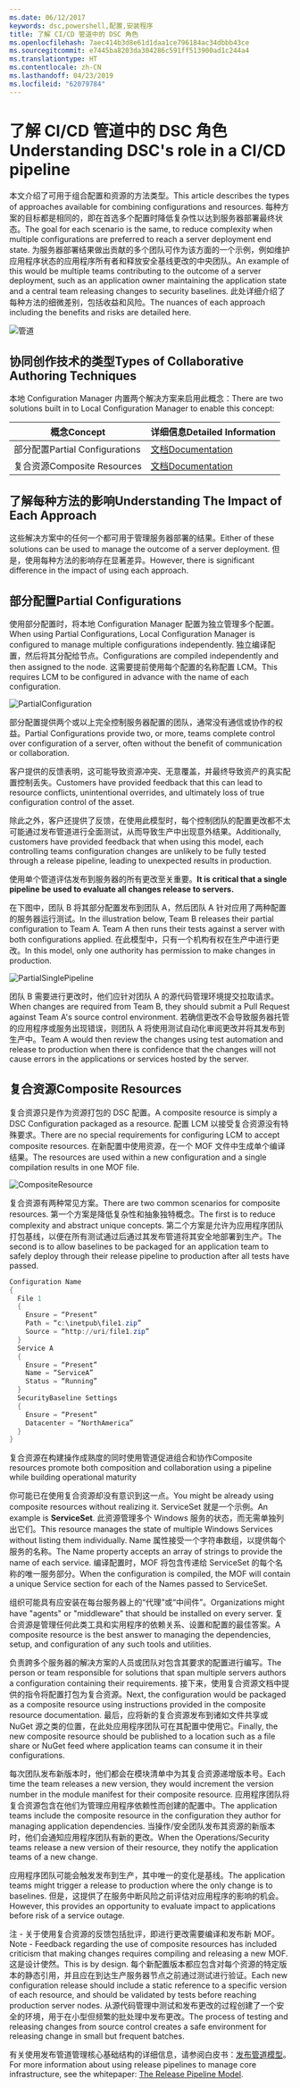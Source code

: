 ```yaml
---
ms.date: 06/12/2017
keywords: dsc,powershell,配置,安装程序
title: 了解 CI/CD 管道中的 DSC 角色
ms.openlocfilehash: 7aec414b3d8e61d1daa1ce796184ac34dbbb43ce
ms.sourcegitcommit: e7445ba8203da304286c591ff513900ad1c244a4
ms.translationtype: HT
ms.contentlocale: zh-CN
ms.lasthandoff: 04/23/2019
ms.locfileid: "62079784"
---
```

# <a name="understanding-dscs-role-in-a-cicd-pipeline"></a><span data-ttu-id="a0f3f-103">了解 CI/CD 管道中的 DSC 角色</span><span class="sxs-lookup"><span data-stu-id="a0f3f-103">Understanding DSC's role in a CI/CD pipeline</span></span>

<span data-ttu-id="a0f3f-104">本文介绍了可用于组合配置和资源的方法类型。</span><span class="sxs-lookup"><span data-stu-id="a0f3f-104">This article describes the types of approaches available for combining configurations and resources.</span></span>
<span data-ttu-id="a0f3f-105">每种方案的目标都是相同的，即在首选多个配置时降低复杂性以达到服务器部署最终状态。</span><span class="sxs-lookup"><span data-stu-id="a0f3f-105">The goal for each scenario is the same, to reduce complexity when multiple configurations are preferred to reach a server deployment end state.</span></span>
<span data-ttu-id="a0f3f-106">为服务器部署结果做出贡献的多个团队可作为该方面的一个示例，例如维护应用程序状态的应用程序所有者和释放安全基线更改的中央团队。</span><span class="sxs-lookup"><span data-stu-id="a0f3f-106">An example of this would be multiple teams contributing to the outcome of a server deployment, such as an application owner maintaining the application state and a central team releasing changes to security baselines.</span></span>
<span data-ttu-id="a0f3f-107">此处详细介绍了每种方法的细微差别，包括收益和风险。</span><span class="sxs-lookup"><span data-stu-id="a0f3f-107">The nuances of each approach including the benefits and risks are detailed here.</span></span>

![管道](../images/Pipeline.jpg)

## <a name="types-of-collaborative-authoring-techniques"></a><span data-ttu-id="a0f3f-109">协同创作技术的类型</span><span class="sxs-lookup"><span data-stu-id="a0f3f-109">Types of Collaborative Authoring Techniques</span></span>

<span data-ttu-id="a0f3f-110">本地 Configuration Manager 内置两个解决方案来启用此概念：</span><span class="sxs-lookup"><span data-stu-id="a0f3f-110">There are two solutions built in to Local Configuration Manager to enable this concept:</span></span>

| <span data-ttu-id="a0f3f-111">概念</span><span class="sxs-lookup"><span data-stu-id="a0f3f-111">Concept</span></span> | <span data-ttu-id="a0f3f-112">详细信息</span><span class="sxs-lookup"><span data-stu-id="a0f3f-112">Detailed Information</span></span>
|-|-
| <span data-ttu-id="a0f3f-113">部分配置</span><span class="sxs-lookup"><span data-stu-id="a0f3f-113">Partial Configurations</span></span> | [<span data-ttu-id="a0f3f-114">文档</span><span class="sxs-lookup"><span data-stu-id="a0f3f-114">Documentation</span></span>](../pull-server/partialConfigs.md)
| <span data-ttu-id="a0f3f-115">复合资源</span><span class="sxs-lookup"><span data-stu-id="a0f3f-115">Composite Resources</span></span> | [<span data-ttu-id="a0f3f-116">文档</span><span class="sxs-lookup"><span data-stu-id="a0f3f-116">Documentation</span></span>](../resources/authoringResourceComposite.md)

## <a name="understanding-the-impact-of-each-approach"></a><span data-ttu-id="a0f3f-117">了解每种方法的影响</span><span class="sxs-lookup"><span data-stu-id="a0f3f-117">Understanding The Impact of Each Approach</span></span>

<span data-ttu-id="a0f3f-118">这些解决方案中的任何一个都可用于管理服务器部署的结果。</span><span class="sxs-lookup"><span data-stu-id="a0f3f-118">Either of these solutions can be used to manage the outcome of a server deployment.</span></span>
<span data-ttu-id="a0f3f-119">但是，使用每种方法的影响存在显著差异。</span><span class="sxs-lookup"><span data-stu-id="a0f3f-119">However, there is significant difference in the impact of using each approach.</span></span>

## <a name="partial-configurations"></a><span data-ttu-id="a0f3f-120">部分配置</span><span class="sxs-lookup"><span data-stu-id="a0f3f-120">Partial Configurations</span></span>

<span data-ttu-id="a0f3f-121">使用部分配置时，将本地 Configuration Manager 配置为独立管理多个配置。</span><span class="sxs-lookup"><span data-stu-id="a0f3f-121">When using Partial Configurations, Local Configuration Manager is configured to manage multiple configurations independently.</span></span>
<span data-ttu-id="a0f3f-122">独立编译配置，然后将其分配给节点。</span><span class="sxs-lookup"><span data-stu-id="a0f3f-122">Configurations are compiled independently and then assigned to the node.</span></span>
<span data-ttu-id="a0f3f-123">这需要提前使用每个配置的名称配置 LCM。</span><span class="sxs-lookup"><span data-stu-id="a0f3f-123">This requires LCM to be configured in advance with the name of each configuration.</span></span>

![PartialConfiguration](../images/PartialConfiguration.jpg)

<span data-ttu-id="a0f3f-125">部分配置提供两个或以上完全控制服务器配置的团队，通常没有通信或协作的权益。</span><span class="sxs-lookup"><span data-stu-id="a0f3f-125">Partial Configurations provide two, or more, teams complete control over configuration of a server, often without the benefit of communication or collaboration.</span></span>

<span data-ttu-id="a0f3f-126">客户提供的反馈表明，这可能导致资源冲突、无意覆盖，并最终导致资产的真实配置控制丢失。</span><span class="sxs-lookup"><span data-stu-id="a0f3f-126">Customers have provided feedback that this can lead to resource conflicts, unintentional overrides, and ultimately loss of true configuration control of the asset.</span></span>

<span data-ttu-id="a0f3f-127">除此之外，客户还提供了反馈，在使用此模型时，每个控制团队的配置更改都不太可能通过发布管道进行全面测试，从而导致生产中出现意外结果。</span><span class="sxs-lookup"><span data-stu-id="a0f3f-127">Additionally, customers have provided feedback that when using this model, each controlling teams configuration changes are unlikely to be fully tested through a release pipeline, leading to unexpected results in production.</span></span>

<span data-ttu-id="a0f3f-128">使用单个管道评估发布到服务器的所有更改至关重要。</span><span class="sxs-lookup"><span data-stu-id="a0f3f-128">**It is critical that a single pipeline be used to evaluate all changes release to servers.**</span></span>

<span data-ttu-id="a0f3f-129">在下图中，团队 B 将其部分配置发布到团队 A，然后团队 A 针对应用了两种配置的服务器运行测试。</span><span class="sxs-lookup"><span data-stu-id="a0f3f-129">In the illustration below, Team B releases their partial configuration to Team A. Team A then runs their tests against a server with both configurations applied.</span></span>
<span data-ttu-id="a0f3f-130">在此模型中，只有一个机构有权在生产中进行更改。</span><span class="sxs-lookup"><span data-stu-id="a0f3f-130">In this model, only one authority has permission to make changes in production.</span></span>

![PartialSinglePipeline](../images/PartialSinglePipeline.jpg)

<span data-ttu-id="a0f3f-132">团队 B 需要进行更改时，他们应针对团队 A 的源代码管理环境提交拉取请求。</span><span class="sxs-lookup"><span data-stu-id="a0f3f-132">When changes are required from Team B, they should submit a Pull Request against Team A's source control environment.</span></span>
<span data-ttu-id="a0f3f-133">若确信更改不会导致服务器托管的应用程序或服务出现错误，则团队 A 将使用测试自动化审阅更改并将其发布到生产中。</span><span class="sxs-lookup"><span data-stu-id="a0f3f-133">Team A would then review the changes using test automation and release to production when there is confidence that the changes will not cause errors in the applications or services hosted by the server.</span></span>

## <a name="composite-resources"></a><span data-ttu-id="a0f3f-134">复合资源</span><span class="sxs-lookup"><span data-stu-id="a0f3f-134">Composite Resources</span></span>

<span data-ttu-id="a0f3f-135">复合资源只是作为资源打包的 DSC 配置。</span><span class="sxs-lookup"><span data-stu-id="a0f3f-135">A composite resource is simply a DSC Configuration packaged as a resource.</span></span>
<span data-ttu-id="a0f3f-136">配置 LCM 以接受复合资源没有特殊要求。</span><span class="sxs-lookup"><span data-stu-id="a0f3f-136">There are no special requirements for configuring LCM to accept composite resources.</span></span>
<span data-ttu-id="a0f3f-137">在新配置中使用资源，在一个 MOF 文件中生成单个编译结果。</span><span class="sxs-lookup"><span data-stu-id="a0f3f-137">The resources are used within a new configuration and a single compilation results in one MOF file.</span></span>

![CompositeResource](../images/CompositeResource.jpg)

<span data-ttu-id="a0f3f-139">复合资源有两种常见方案。</span><span class="sxs-lookup"><span data-stu-id="a0f3f-139">There are two common scenarios for composite resources.</span></span>
<span data-ttu-id="a0f3f-140">第一个方案是降低复杂性和抽象独特概念。</span><span class="sxs-lookup"><span data-stu-id="a0f3f-140">The first is to reduce complexity and abstract unique concepts.</span></span>
<span data-ttu-id="a0f3f-141">第二个方案是允许为应用程序团队打包基线，以便在所有测试通过后通过其发布管道将其安全地部署到生产。</span><span class="sxs-lookup"><span data-stu-id="a0f3f-141">The second is to allow baselines to be packaged for an application team to safely deploy through their release pipeline to production after all tests have passed.</span></span>

```PowerShell
Configuration Name
{
  File 1
  {
    Ensure = “Present”
    Path = “c:\inetpub\file1.zip”
    Source = “http://uri/file1.zip”
  }
  Service A
  {
    Ensure = “Present”
    Name = “ServiceA”
    Status = “Running”
  }
  SecurityBaseline Settings
  {
    Ensure = “Present”
    Datacenter = “NorthAmerica”
  }
}
```

<span data-ttu-id="a0f3f-142">复合资源在构建操作成熟度的同时使用管道促进组合和协作</span><span class="sxs-lookup"><span data-stu-id="a0f3f-142">Composite resources promote both composition and collaboration using a pipeline while building operational maturity</span></span>

<span data-ttu-id="a0f3f-143">你可能已在使用复合资源却没有意识到这一点。</span><span class="sxs-lookup"><span data-stu-id="a0f3f-143">You might be already using composite resources without realizing it.</span></span>
<span data-ttu-id="a0f3f-144">ServiceSet 就是一个示例。</span><span class="sxs-lookup"><span data-stu-id="a0f3f-144">An example is **ServiceSet**.</span></span>
<span data-ttu-id="a0f3f-145">此资源管理多个 Windows 服务的状态，而无需单独列出它们。</span><span class="sxs-lookup"><span data-stu-id="a0f3f-145">This resource manages the state of multiple Windows Services without listing them individually.</span></span>
<span data-ttu-id="a0f3f-146">Name 属性接受一个字符串数组，以提供每个服务的名称。</span><span class="sxs-lookup"><span data-stu-id="a0f3f-146">The Name property accepts an array of strings to provide the name of each service.</span></span>
<span data-ttu-id="a0f3f-147">编译配置时，MOF 将包含传递给 ServiceSet 的每个名称的唯一服务部分。</span><span class="sxs-lookup"><span data-stu-id="a0f3f-147">When the configuration is compiled, the MOF will contain a unique Service section for each of the Names passed to ServiceSet.</span></span>

<span data-ttu-id="a0f3f-148">组织可能具有应安装在每台服务器上的“代理”或“中间件”。</span><span class="sxs-lookup"><span data-stu-id="a0f3f-148">Organizations might have "agents" or "middleware" that should be installed on every server.</span></span>
<span data-ttu-id="a0f3f-149">复合资源是管理任何此类工具和实用程序的依赖关系、设置和配置的最佳答案。</span><span class="sxs-lookup"><span data-stu-id="a0f3f-149">A composite resource is the best answer to managing the dependencies, setup, and configuration of any such tools and utilities.</span></span>

<span data-ttu-id="a0f3f-150">负责跨多个服务器的解决方案的人员或团队对包含其要求的配置进行编写。</span><span class="sxs-lookup"><span data-stu-id="a0f3f-150">The person or team responsible for solutions that span multiple servers authors a configuration containing their requirements.</span></span>
<span data-ttu-id="a0f3f-151">接下来，使用复合资源文档中提供的指令将配置打包为复合资源。</span><span class="sxs-lookup"><span data-stu-id="a0f3f-151">Next, the configuration would be packaged as a composite resource using instructions provided in the composite resource documentation.</span></span>
<span data-ttu-id="a0f3f-152">最后，应将新的复合资源发布到诸如文件共享或 NuGet 源之类的位置，在此处应用程序团队可在其配置中使用它。</span><span class="sxs-lookup"><span data-stu-id="a0f3f-152">Finally, the new composite resource should be published to a location such as a file share or NuGet feed where application teams can consume it in their configurations.</span></span>

<span data-ttu-id="a0f3f-153">每次团队发布新版本时，他们都会在模块清单中为其复合资源递增版本号。</span><span class="sxs-lookup"><span data-stu-id="a0f3f-153">Each time the team releases a new version, they would increment the version number in the module manifest for their composite resource.</span></span>
<span data-ttu-id="a0f3f-154">应用程序团队将复合资源包含在他们为管理应用程序依赖性而创建的配置中。</span><span class="sxs-lookup"><span data-stu-id="a0f3f-154">The application teams include the composite resource in the configuration they author for managing application dependencies.</span></span>
<span data-ttu-id="a0f3f-155">当操作/安全团队发布其资源的新版本时，他们会通知应用程序团队有新的更改。</span><span class="sxs-lookup"><span data-stu-id="a0f3f-155">When the Operations/Security teams release a new version of their resource, they notify the application teams of a new change.</span></span>

<span data-ttu-id="a0f3f-156">应用程序团队可能会触发发布到生产，其中唯一的变化是基线。</span><span class="sxs-lookup"><span data-stu-id="a0f3f-156">The application teams might trigger a release to production where the only change is to baselines.</span></span>
<span data-ttu-id="a0f3f-157">但是，这提供了在服务中断风险之前评估对应用程序的影响的机会。</span><span class="sxs-lookup"><span data-stu-id="a0f3f-157">However, this provides an opportunity to evaluate impact to applications before risk of a service outage.</span></span>

<span data-ttu-id="a0f3f-158">注 - 关于使用复合资源的反馈包括批评，即进行更改需要编译和发布新 MOF。</span><span class="sxs-lookup"><span data-stu-id="a0f3f-158">Note - Feedback regarding the use of composite resources has included criticism that making changes requires compiling and releasing a new MOF.</span></span>
<span data-ttu-id="a0f3f-159">这是设计使然。</span><span class="sxs-lookup"><span data-stu-id="a0f3f-159">This is by design.</span></span>
<span data-ttu-id="a0f3f-160">每个新配置版本都应包含对每个资源的特定版本的静态引用，并且应在到达生产服务器节点之前通过测试进行验证。</span><span class="sxs-lookup"><span data-stu-id="a0f3f-160">Each new configuration release should include a static reference to a specific version of each resource, and should be validated by tests before reaching production server nodes.</span></span>
<span data-ttu-id="a0f3f-161">从源代码管理中测试和发布更改的过程创建了一个安全的环境，用于在小型但频繁的批处理中发布更改。</span><span class="sxs-lookup"><span data-stu-id="a0f3f-161">The process of testing and releasing changes from source control creates a safe environment for releasing change in small but frequent batches.</span></span>

<span data-ttu-id="a0f3f-162">有关使用发布管道管理核心基础结构的详细信息，请参阅白皮书：[发布管道模型](../further-reading/whitepapers.md)。</span><span class="sxs-lookup"><span data-stu-id="a0f3f-162">For more information about using release pipelines to manage core infrastructure, see the whitepaper: [The Release Pipeline Model](../further-reading/whitepapers.md).</span></span>
